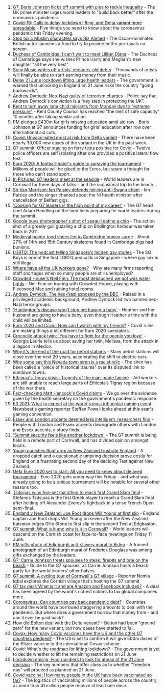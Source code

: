1. [G7: Boris Johnson kicks off summit with plea to tackle inequality](https://www.bbc.co.uk/news/uk-politics-57445184) - The UK prime minister urges world leaders to "build back better" after the coronavirus pandemic.
2. [Covid-19: Calls to delay lockdown lifting, and Delta variant more spreadable](https://www.bbc.co.uk/news/uk-57445645) - Five things you need to know about the coronavirus pandemic this Friday evening.
3. [Stop toxic Muslim characters says Riz Ahmed](https://www.bbc.co.uk/news/entertainment-arts-57438750) - The Oscar-nominated British actor launches a fund to try to provide better portrayals on screen.
4. [Duchess of Cambridge: I can't wait to meet Lilibet Diana](https://www.bbc.co.uk/news/uk-57445083) - The Duchess of Cambridge says she wishes Prince Harry and Meghan's new daughter "all the very best".
5. [Sony Music writes off artists' decades-old debts](https://www.bbc.co.uk/news/entertainment-arts-57445303) - Thousands of artists will finally be able to start earning money from their music.
6. [Delay 21 June lockdown lifting, urge health leaders](https://www.bbc.co.uk/news/uk-57438745) - The government is warned that unlocking in England on 21 June risks the country "going backwards".
7. [Andrew Dymock: Neo-Nazi guilty of terrorism charges](https://www.bbc.co.uk/news/uk-england-somerset-57439480) - Police say that Andrew Dymock's conviction is a “key step in protecting the UK”.
8. [Kent to turn away lone child migrants from Monday due to "extreme pressure"](https://www.bbc.co.uk/news/uk-england-kent-57440907) - Kent County Council has reached "the limit of safe capacity" 10 months after taking similar action.
9. [PM pledges £430m for girls missing education amid aid row](https://www.bbc.co.uk/news/education-57361483) - Boris Johnson at G7 announces funding for girls' education after row over international aid cuts.
10. [Covid: Unvaccinated most at risk from Delta variant](https://www.bbc.co.uk/news/health-57441677) - There have been nearly 30,000 new cases of the variant in the UK in the past week.
11. [G7 summit: Officer staying on ferry tests positive for Covid](https://www.bbc.co.uk/news/uk-england-cornwall-57445893) - Twelve police officers are self isolating after one provided a positive lateral flow test.
12. [Euro 2020: A football-hater's guide to surviving the tournament](https://www.bbc.co.uk/news/newsbeat-57443234) - Millions of people will be glued to the Euros, but spare a thought for those who can't stand sport.
13. [In Pictures: G7 leaders meet at the seaside](https://www.bbc.co.uk/news/uk-57438878) - World leaders are in Cornwall for three days of talks - and the occasional trip to the beach...
14. [Sir Van Morrison: Ian Paisley defends joining anti-Swann chant](https://www.bbc.co.uk/news/uk-northern-ireland-57443478) - Ian Paisley and the singer chanted about the NI health minister after cancellation of Belfast gigs.
15. ['Cooking for G7 leaders is the high point of my career'](https://www.bbc.co.uk/news/world-57446266) - The G7 head chef Adam Handling on the food he is preparing for world leaders during the summit.
16. [Google buys photographer's shot of seagull eating a chip](https://www.bbc.co.uk/news/uk-england-humber-57442449) - The action shot of a greedy gull guzzling a chip on Bridlington harbour was taken back in 2011.
17. [Medieval pointy-toed shoes led to Cambridge bunion surge](https://www.bbc.co.uk/news/uk-england-cambridgeshire-57427365) - About 27% of 14th and 15th Century skeletons found in Cambridge digs had bunions.
18. [LGBTQ: The podcast telling Singapore's hidden gay stories](https://www.bbc.co.uk/news/world-asia-57424596) - The SG Boys is one of the first LGBTQ podcasts in Singapore - where gay sex is still illegal.
19. [Where have all the UK workers gone?](https://www.bbc.co.uk/news/business-57400560) - Why are many firms reporting staff shortages when so many people are still unemployed?
20. [Crowded House's Neil Finn: The most debauched we got was water fights](https://www.bbc.co.uk/news/entertainment-arts-57419383) - Neil Finn on touring with Crowded House, playing with Fleetwood Mac and ruining hotel rooms.
21. [Andrew Dymock: The neo-Nazi exposed by the BBC](https://www.bbc.co.uk/news/uk-57406673) - Raised in a privileged academic background, Andrew Dymock led two banned neo-Nazi terror groups.
22. ['Huntington's disease won't stop me having a baby'](https://www.bbc.co.uk/news/stories-57430859) - Heather and her husband are going to have a baby, even though Heather's time with the child will be limited.
23. [Euro 2020 and Covid: How can I watch with my friends?](https://www.bbc.co.uk/news/uk-57386719) - Covid rules are making things a bit different for Euro 2020 spectators.
24. [Crocodile attack twin: 'You have to fight for the people you love'](https://www.bbc.co.uk/news/newsbeat-57437135) - Georgia Laurie tells us about saving her twin, Melissa, from the attack in a lagoon in Mexico.
25. [Why it's the end of the road for petrol stations](https://www.bbc.co.uk/news/business-57416829) - Many petrol stations will close over the next 20 years, accelerating the shift to electric cars.
26. [Why some say this Nevada town siren is a racist relic](https://www.bbc.co.uk/news/world-us-canada-57407543) - The siren has been called a "piece of historical trauma" over its disputed link to sundown towns.
27. [Ethiopia's Tigray crisis: Tragedy of the man-made famine](https://www.bbc.co.uk/news/world-africa-57422168) - Aid workers are still unable to reach large parts of Ethiopia’s Tigray region because of the war there.
28. [Fact-checking Matt Hancock's Covid claims](https://www.bbc.co.uk/news/57427777) - We go over the evidence given by the health secretary on the government's pandemic response.
29. [E3 2021: What to expect at the world's most influential gaming event](https://www.bbc.co.uk/news/newsbeat-57425970) - Newsbeat's gaming reporter Steffan Powell looks ahead at this year's gaming convention.
30. [Essex and London accents deemed less intelligent, researchers find](https://www.bbc.co.uk/news/uk-england-essex-57071805) - People with London and Essex accents downgrade others with London and Essex accents, a study finds.
31. ['Summit security feels like another lockdown'](https://www.bbc.co.uk/news/uk-england-cornwall-57399071) - The G7 summit is being held in a remote part of Cornwall, and has divided opinion amongst locals.
32. [Young punishes Root drop as New Zealand frustrate England](https://www.bbc.co.uk/sport/cricket/57447724) - A dropped catch and a questionable umpiring decision prove costly for England on a frustrating second day of the deciding Test against New Zealand.
33. [Uefa Euro 2020 set to start: All you need to know about delayed tournament](https://www.bbc.co.uk/sport/football/57349809) - Euro 2020 gets under way this Friday - and what was already going to be a unique tournament will be notable for several other reasons too.
34. [Tsitsipas wins five-set marathon to reach first Grand Slam final](https://www.bbc.co.uk/sport/tennis/57445453) - Stefanos Tsitsipas is the first Greek player to reach a Grand Slam final after holding off Alexander Zverev's fightback in a tense French Open semi-final.
35. [England v New Zealand: Joe Root drops Will Young at first slip](https://www.bbc.co.uk/sport/av/cricket/57442077) - England captain Joe Root drops Will Young on seven after the New Zealand batsman edges Ollie Stone to first slip in the second Test at Edgbaston.
36. [G7 summit: What is it and why is it in Cornwall?](https://www.bbc.co.uk/news/world-49434667) - World leaders will descend on the Cornish coast for face-to-face meetings on Friday 11 June.
37. [PM gifts photo of Edinburgh anti-slavery mural to Biden](https://www.bbc.co.uk/news/uk-scotland-edinburgh-east-fife-57441825) - A framed photograph of an Edinburgh mural of Frederick Douglass was among gifts exchanged by the leaders.
38. [G7: Carrie Johnson treats spouses to steak, firepits and brie on the beach](https://www.bbc.co.uk/news/uk-politics-57384801) - Guide to the G7 spouses, as Carrie Johnson hosts a beach party for the world leaders' other halves.
39. [G7 summit: A cycling tour of Cornwall's G7 village](https://www.bbc.co.uk/news/uk-57433610) - Reporter Nomia Iqbal explores the Cornish village that's hosting the G7 summit.
40. [G7 tax deal: What is it and are Amazon and Facebook included?](https://www.bbc.co.uk/news/business-57384352) - A deal has been agreed by the world's richest nations to tax global companies more.
41. [Coronavirus: Can countries pay back pandemic debt?](https://www.bbc.co.uk/news/57432260) - Countries around the world have borrowed staggering amounts to deal with the pandemic. But where does a government borrow that money from - and can it ever be paid back?
42. [How did Bolton deal with the Delta variant?](https://www.bbc.co.uk/news/uk-england-57425730) - Bolton had been "ground zero" for the new variant, but now cases have started to fall.
43. [Covax: How many Covid vaccines have the US and the other G7 countries pledged?](https://www.bbc.co.uk/news/world-55795297) - The US is set to confirm it will give 500m doses of the Pfizer vaccine to the international Covax scheme.
44. [Covid: What's the roadmap for lifting lockdown?](https://www.bbc.co.uk/news/explainers-52530518) - The government is yet to decide whether to lift the remaining restrictions on 21 June
45. [Lockdown easing: Four numbers to look for ahead of the 21 June decision](https://www.bbc.co.uk/news/57403888) - The key numbers that offer clues as to whether "freedom day" will proceed as planned on 21 June.
46. [Covid vaccine: How many people in the UK have been vaccinated so far?](https://www.bbc.co.uk/news/health-55274833) - The logistics of vaccinating millions of people across the country, as more than 41 million people receive at least one dose.

